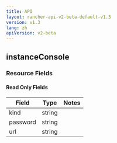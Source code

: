 ```yaml
---
title: API
layout: rancher-api-v2-beta-default-v1.3
version: v1.3
lang: zh
apiVersion: v2-beta
---
```


## instanceConsole



### Resource Fields


#### Read Only Fields

Field | Type   | Notes
---|---|---
kind | string  | 
password | string  | 
url | string  | 


<br>
